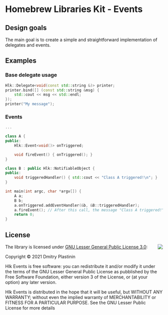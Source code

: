 # Homebrew Libraries Kit - Events

## Design goals

The main goal is to create a simple and straightforward implementation of delegates and events.

## Examples

### Base delegate usage
```cpp
Hlk::Delegate<void(const std::string &)> printer;
printer.bind([] (const std::string &msg) {
    std::cout << msg << std::endl;
});
printer("My message");
```

### Events
```cpp
...

class A {
public:
    Hlk::Event<void()> onTriggered;

    void fireEvent() { onTriggered(); }
}

class B : public Hlk::NotifiableObject {
public:
    void triggeredHandler() { std::cout << "Class A triggered!\n"; }
}

int main(int argc, char *argv[]) {
    A a;
    B b;
    a.onTriggered.addEventHandler(&b, &B::triggeredHandler);
    a.fireEvent(); // After this call, the message "Class A triggered!" will appear in the program output
    return 0;
}

```

## License

<img align="right" src="https://www.gnu.org/graphics/lgplv3-with-text-154x68.png">

The library is licensed under [GNU Lesser General Public License 3.0](https://www.gnu.org/licenses/lgpl-3.0.txt):

Copyright © 2021 Dmitry Plastinin

Hlk Events is free software: you can redistribute it and/or modify it under the terms of the GNU Lesser General Public License as pubblished by the Free Software Foundation, either version 3 of the License, or (at your option) any later version.

Hlk Events is distributed in the hope that it will be useful, but WITHOUT ANY WARRANTY; without even the implied warranty of MERCHANTABILITY or FITNESS FOR A PARTICULAR PURPOSE. See the GNU Lesser Public License for more details